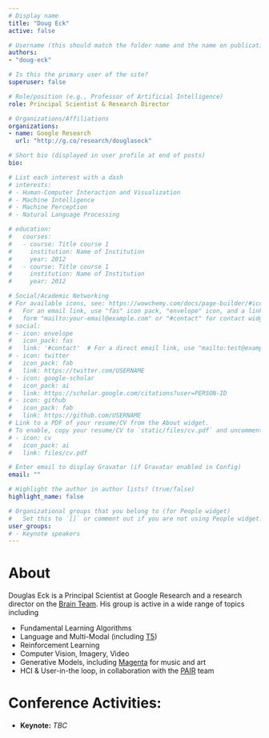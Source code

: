 ```yaml
---
# Display name
title: "Doug Eck"
active: false

# Username (this should match the folder name and the name on publications)
authors:
- "doug-eck"

# Is this the primary user of the site?
superuser: false

# Role/position (e.g., Professor of Artificial Intelligence)
role: Principal Scientist & Research Director

# Organizations/Affiliations
organizations:
- name: Google Research
  url: "http://g.co/research/douglaseck"

# Short bio (displayed in user profile at end of posts)
bio: 

# List each interest with a dash
# interests:
# - Human-Computer Interaction and Visualization
# - Machine Intelligence
# - Machine Perception
# - Natural Language Processing

# education:
#   courses:
#   - course: Title course 1
#     institution: Name of Institution
#     year: 2012
#   - course: Title course 1
#     institution: Name of Institution
#     year: 2012

# Social/Academic Networking
# For available icons, see: https://wowchemy.com/docs/page-builder/#icons
#   For an email link, use "fas" icon pack, "envelope" icon, and a link in the
#   form "mailto:your-email@example.com" or "#contact" for contact widget.
# social:
# - icon: envelope
#   icon_pack: fas
#   link: '#contact'  # For a direct email link, use "mailto:test@example.org".
# - icon: twitter
#   icon_pack: fab
#   link: https://twitter.com/USERNAME
# - icon: google-scholar
#   icon_pack: ai
#   link: https://scholar.google.com/citations?user=PERSON-ID
# - icon: github
#   icon_pack: fab
#   link: https://github.com/USERNAME
# Link to a PDF of your resume/CV from the About widget.
# To enable, copy your resume/CV to `static/files/cv.pdf` and uncomment the lines below.
# - icon: cv
#   icon_pack: ai
#   link: files/cv.pdf

# Enter email to display Gravatar (if Gravatar enabled in Config)
email: ""

# Highlight the author in author lists? (true/false)
highlight_name: false

# Organizational groups that you belong to (for People widget)
#   Set this to `[]` or comment out if you are not using People widget.
user_groups:
# - Keynote speakers
---
```


# About

Douglas Eck is a Principal Scientist at Google Research and a research director on the [Brain Team](https://research.google/teams/brain/). His group is active in a wide range of topics including

- Fundamental Learning Algorithms
- Language and Multi-Modal (including [T5](https://github.com/google-research/text-to-text-transfer-transformer))
- Reinforcement Learning
- Computer Vision, Imagery, Video
- Generative Models, including [Magenta](https://g.co/magenta) for music and art
- HCI & User-in-the loop, in collaboration with the [PAIR](https://pair.withgoogle.com/) team 

<!-- His own research lies at the intersection of machine learning and human-computer interaction (HCI). Doug created [Magenta](https://g.co/magenta), an ongoing research project exploring the role of machine learning in the process of creating art and music. He is also an advocate for [PAIR](https://pair.withgoogle.com/), a multidisciplinary team that explores the human side of AI through fundamental research, building tools, creating design frameworks, and working with diverse communities. Doug is active in many areas of basic machine learning research, including natural language processing (NLP) and reinforcement learning (RL). In the past, Doug worked on music perception, aspects of music performance, machine learning for large audio datasets and music recommendation. He completed his PhD in Computer Science and Cognitive Science at Indiana University in 2000 and went on to a postdoctoral fellowship with Juergen Schmidhuber at [IDSIA](http://www.idsia.ch/) in Lugano Switzerland. Before joining Google in 2010, Doug was faculty in Computer Science in the University of Montreal machine learning group (now [MILA machine learning lab](https://mila.quebec/en/)) where he became Associate Professor. For more information see http://g.co/research/douglaseck.  -->

# Conference Activities: 

- **Keynote:** *TBC*